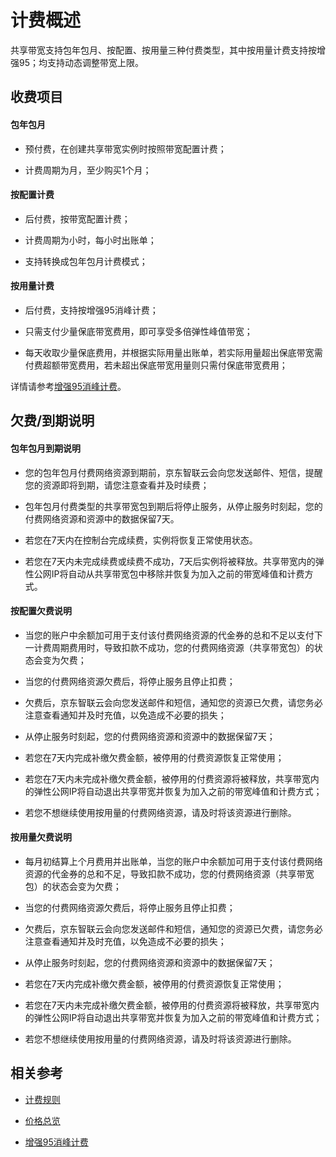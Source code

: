 # 计费概述

共享带宽支持包年包月、按配置、按用量三种付费类型，其中按用量计费支持按增强95；均支持动态调整带宽上限。

## 收费项目

#### 包年包月

- 预付费，在创建共享带宽实例时按照带宽配置计费；

- 计费周期为月，至少购买1个月；


#### 按配置计费

- 后付费，按带宽配置计费；

- 计费周期为小时，每小时出账单；

- 支持转换成包年包月计费模式；


#### 按用量计费

- 后付费，支持按增强95消峰计费；

- 只需支付少量保底带宽费用，即可享受多倍弹性峰值带宽；

- 每天收取少量保底费用，并根据实际用量出账单，若实际用量超出保底带宽需付费超额带宽费用，若未超出保底带宽用量则只需付保底带宽费用；

详情请参考[增强95消峰计费](Charge-By-Usage/Top5-Eliminate.md)。

## 欠费/到期说明

#### 包年包月到期说明

- 您的包年包月付费网络资源到期前，京东智联云会向您发送邮件、短信，提醒您的资源即将到期，请您注意查看并及时续费；

- 包年包月付费类型的共享带宽包到期后将停止服务，从停止服务时刻起，您的付费网络资源和资源中的数据保留7天。

- 若您在7天内在控制台完成续费，实例将恢复正常使用状态。

- 若您在7天内未完成续费或续费不成功，7天后实例将被释放。共享带宽内的弹性公网IP将自动从共享带宽包中移除并恢复为加入之前的带宽峰值和计费方式。

#### 按配置欠费说明

- 当您的账户中余额加可用于支付该付费网络资源的代金券的总和不足以支付下一计费周期费用时，导致扣款不成功，您的付费网络资源（共享带宽包）的状态会变为欠费；

- 当您的付费网络资源欠费后，将停止服务且停止扣费；

- 欠费后，京东智联云会向您发送邮件和短信，通知您的资源已欠费，请您务必注意查看通知并及时充值，以免造成不必要的损失；

- 从停止服务时刻起，您的付费网络资源和资源中的数据保留7天；

- 若您在7天内完成补缴欠费金额，被停用的付费资源恢复正常使用；

- 若您在7天内未完成补缴欠费金额，被停用的付费资源将被释放，共享带宽内的弹性公网IP将自动退出共享带宽并恢复为加入之前的带宽峰值和计费方式；

- 若您不想继续使用按用量的付费网络资源，请及时将该资源进行删除。

#### 按用量欠费说明

- 每月初结算上个月费用并出账单，当您的账户中余额加可用于支付该付费网络资源的代金券的总和不足，导致扣款不成功，您的付费网络资源（共享带宽包）的状态会变为欠费；

- 当您的付费网络资源欠费后，将停止服务且停止扣费；

- 欠费后，京东智联云会向您发送邮件和短信，通知您的资源已欠费，请您务必注意查看通知并及时充值，以免造成不必要的损失；

- 从停止服务时刻起，您的付费网络资源和资源中的数据保留7天；

- 若您在7天内完成补缴欠费金额，被停用的付费资源恢复正常使用；

- 若您在7天内未完成补缴欠费金额，被停用的付费资源将被释放，共享带宽内的弹性公网IP将自动退出共享带宽并恢复为加入之前的带宽峰值和计费方式；

- 若您不想继续使用按用量的付费网络资源，请及时将该资源进行删除。


## 相关参考

- [计费规则](Billed-Rules.md)

- [价格总览](price-Overview.md)

- [增强95消峰计费](Charge-By-Usage/Top5-Eliminate.md)



